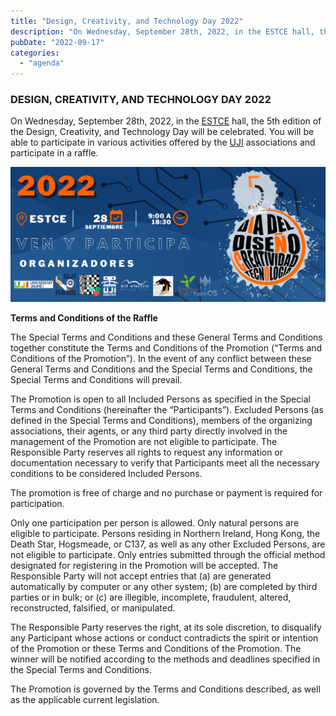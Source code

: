```yaml
---
title: "Design, Creativity, and Technology Day 2022"
description: "On Wednesday, September 28th, 2022, in the ESTCE hall, the 5th edition of the Design, Creativity, and Technology Day will be held, where you can participate in various activities and a raffle."
pubDate: "2022-09-17"
categories: 
  - "agenda"
---
```


### DESIGN, CREATIVITY, AND TECHNOLOGY DAY 2022

On Wednesday, September 28th, 2022, in the [ESTCE](https://www.google.es/maps/place/Escuela+Superior+de+Tecnologia+I+Ciencias+Experimentales,+Avenguda+Avenida+de+Vicente+Sos+Baynat,+12006+Castell%C3%B3n+de+la+Plana,+Castell%C3%B3n/@39.9926864,-0.0678504,19z/data=!3m1!4b1!4m5!3m4!1s0xd5ffe0f98be12e9:0x4e7634c2c3b978b7!8m2!3d39.9926854!4d-0.0673032?shorturl=1) hall, the 5th edition of the Design, Creativity, and Technology Day will be celebrated. You will be able to participate in various activities offered by the [UJI](https://www.google.es/maps/place/Universitat+Jaume+I/@39.9902105,-0.0511631,14z/data=!4m6!3m5!1s0xd5ffe0fca9b5147:0x1368bf53b3a7fb3f!8m2!3d39.9943481!4d-0.0702147!16zL20vMDg0dGNk?coh=164777&entry=tt&shorturl=1) associations and participate in a raffle.

 ![](images/Banner-Dia-del-Diseno-2022_Mesa-de-trabajo-1-1024x439.png)   

**Terms and Conditions of the Raffle**

The Special Terms and Conditions and these General Terms and Conditions together constitute the Terms and Conditions of the Promotion (“Terms and Conditions of the Promotion”). In the event of any conflict between these General Terms and Conditions and the Special Terms and Conditions, the Special Terms and Conditions will prevail.

The Promotion is open to all Included Persons as specified in the Special Terms and Conditions (hereinafter the “Participants”). Excluded Persons (as defined in the Special Terms and Conditions), members of the organizing associations, their agents, or any third party directly involved in the management of the Promotion are not eligible to participate. The Responsible Party reserves all rights to request any information or documentation necessary to verify that Participants meet all the necessary conditions to be considered Included Persons.

The promotion is free of charge and no purchase or payment is required for participation.

Only one participation per person is allowed. Only natural persons are eligible to participate. Persons residing in Northern Ireland, Hong Kong, the Death Star, Hogsmeade, or C137, as well as any other Excluded Persons, are not eligible to participate. Only entries submitted through the official method designated for registering in the Promotion will be accepted. The Responsible Party will not accept entries that (a) are generated automatically by computer or any other system; (b) are completed by third parties or in bulk; or (c) are illegible, incomplete, fraudulent, altered, reconstructed, falsified, or manipulated.

The Responsible Party reserves the right, at its sole discretion, to disqualify any Participant whose actions or conduct contradicts the spirit or intention of the Promotion or these Terms and Conditions of the Promotion. The winner will be notified according to the methods and deadlines specified in the Special Terms and Conditions.

The Promotion is governed by the Terms and Conditions described, as well as the applicable current legislation.
